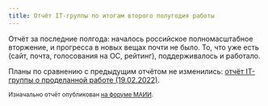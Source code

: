 ```yaml
---
title: Отчёт IT-группы по итогам второго полугодия работы
---
```


Отчёт за последние полгода: началось российское полномасштабное вторжение, и прогресса в новых вещах почти не было. То, что уже есть (сайт, почта, голосования на ОС, рейтинг), поддерживалось и работало.

Планы по сравнению с предыдущим отчётом не изменились: [отчёт IT-группы о проделанной работе (19.02.2022)](https://www.maii.li/docs/2022-02-19-otchyot-it-gruppy-po-itogam-pervogo-polugodiya-raboty/).

<small>Изначально отчёт опубликован [на форуме МАИИ](https://forum.znatoki.site/t/otchyot-it-gruppy-27-07-2022/1828).</small>